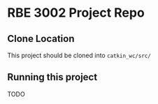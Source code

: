 # RBE 3002 Project Repo
## Clone Location
This project should be cloned into `catkin_wc/src/`

## Running this project
TODO